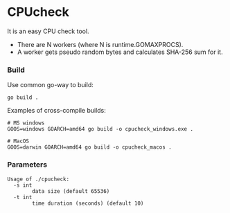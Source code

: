 # CPUcheck

It is an easy CPU check tool.

- There are N workers (where N is runtime.GOMAXPROCS).
- A worker gets pseudo random bytes and calculates SHA-256 sum for it.

### Build

Use common go-way to build:

```
go build .
```

Examples of cross-compile builds:

```
# MS windows
GOOS=windows GOARCH=amd64 go build -o cpucheck_windows.exe .

# MacOS
GOOS=darwin GOARCH=amd64 go build -o cpucheck_macos .
```

### Parameters

```
Usage of ./cpucheck:
  -s int
        data size (default 65536)
  -t int
        time duration (seconds) (default 10)
```
